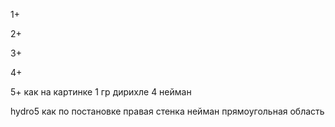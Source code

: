 1+

2+

3+

4+

5+ как на картинке 1 гр дирихле 4 нейман

hydro5 как по постановке правая стенка нейман прямоугольная область
